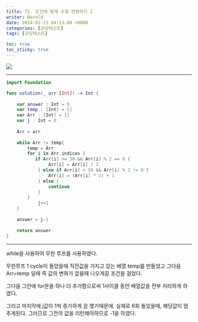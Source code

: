 ```yaml
---
title: 72. 조건에 맞게 수열 변환하기 2
writer: Harold
date: 2024-02-13 04:13:00 +0800
categories: [코딩테스트]
tags: [코딩테스트]

toc: true
toc_sticky: true
---
```

![](https://velog.velcdn.com/images/haroldfromk/post/72e18dbf-b2bd-4546-b357-b5ca7acfa774/image.png)

---
```swift
import Foundation

func solution(_ arr:[Int]) -> Int {
    
    var answer : Int = 0
    var temp : [Int] = []
    var Arr : [Int] = []
    var j : Int = 0
    
    Arr = arr
    
    while Arr != temp{
        temp = Arr
        for i in Arr.indices {
           if Arr[i] >= 50 && Arr[i] % 2 == 0 {
                Arr[i] = Arr[i] / 2
            } else if Arr[i] < 50 && Arr[i] % 2 != 0 {
                Arr[i] = (Arr[i] * 2) + 1
            } else {
                continue
            }
        }
            j+=1
    }
    
    answer = j-1
    
    return answer
}
```
---
while을 사용하여 무한 루프를 사용하였다. 

무한루프 1 cycle이 돌았을때 직전값을 가지고 있는 배열 temp를 만들었고 그다음 Arr=temp 일때 즉 값의 변화가 없을때 나오게끔 조건을 걸었다.

그다음 그안에 for문을 하나 더 추가함으로써 1사이클 동안 배열값을 전부 처리하게 하였다.

그리고 마지막에 j값이 1씩 증가하게 끔 했기때문에. 실제로 6회 돌았을때, 해당값이 멈추게된다. 그러므로 그전의 값을 리턴해야하므로 -1을 하였다.
